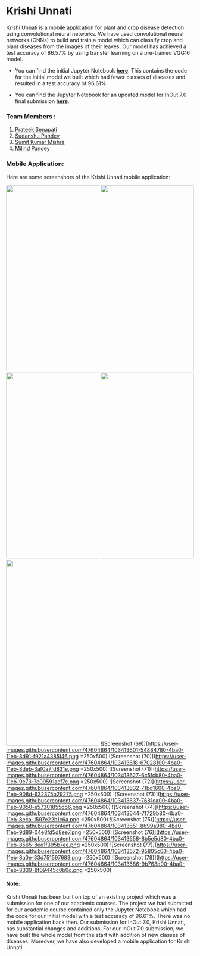 # Krishi Unnati

Krishi Unnati is a mobile application for plant and crop disease detection using convolutional neural networks. We have used convolutional neural networks (CNNs) to build and train a model which can classify crop and plant diseases from the images of their leaves. Our model has achieved a test accuracy of 86.57% by using transfer learning on a pre-trained VGG16 model.

* You can find the initial Jupyter Notebook **[here](https://github.com/prateek-senapati/krishi-unnati/blob/main/Krishi_Unnati.ipynb)**. This contains the code for the initial model we built which had fewer classes of diseases and resulted in a test accuracy of 96.61%.

* You can find the Jupyter Notebook for an updated model for InOut 7.0 final submission **[here](https://github.com/prateek-senapati/krishi-unnati/blob/main/krishi_unnati_inout.ipynb)**.


### Team Members :

1.  <a href ="https://github.com/prateek-senapati">Prateek Senapati</a> 
2.  <a href ="https://github.com/Sudhanshu2920">Sudanshu Pandey</a>
3.  <a href ="https://github.com/sumitmishra27">Sumit Kumar Mishra</a>
4.   <a href ="https://github.com/Pranshu2780">Milind Pandey</a>


### Mobile Application:

Here are some screenshots of the Krishi Unnati mobile application:

<img src="https://github.com/prateek-senapati/krishi-unnati/blob/main/screenshots/image1.jpeg" width="250" height="500"> <img src="https://github.com/prateek-senapati/krishi-unnati/blob/main/screenshots/image2.jpeg" width="250" height="500"> <img src="https://github.com/prateek-senapati/krishi-unnati/blob/main/screenshots/image3.jpeg" width="250" height="500"> <img src="https://github.com/prateek-senapati/krishi-unnati/blob/main/screenshots/image4.jpeg" width="250" height="500"> <img src="https://github.com/prateek-senapati/krishi-unnati/blob/main/screenshots/image5.jpeg" width="250" height="500">
![Screenshot (69)](https://user-images.githubusercontent.com/47604864/103413601-54884780-4ba0-11eb-8d91-f921a4385f46.png =250x500)
![Screenshot (70)](https://user-images.githubusercontent.com/47604864/103413618-67028100-4ba0-11eb-8deb-3af0a7fd831e.png =250x500)
![Screenshot (71)](https://user-images.githubusercontent.com/47604864/103413627-6c5fcb80-4ba0-11eb-9e73-7e09591aef7c.png =250x500)
![Screenshot (72)](https://user-images.githubusercontent.com/47604864/103413632-71bd1600-4ba0-11eb-908d-632375b29275.png =250x500)
![Screenshot (73)](https://user-images.githubusercontent.com/47604864/103413637-7681ca00-4ba0-11eb-9050-e57301855db6.png =250x500)
![Screenshot (74)](https://user-images.githubusercontent.com/47604864/103413644-7f729b80-4ba0-11eb-8eca-1597e22b1c6a.png =250x500)
![Screenshot (75)](https://user-images.githubusercontent.com/47604864/103413651-8699a980-4ba0-11eb-9d89-04e8fd5d8ee7.png =250x500)
![Screenshot (76)](https://user-images.githubusercontent.com/47604864/103413658-8b5e5d80-4ba0-11eb-8565-8ee1f395b7ee.png =250x500)
![Screenshot (77)](https://user-images.githubusercontent.com/47604864/103413672-95805c00-4ba0-11eb-8a0e-33d751597683.png =250x500)
![Screenshot (78)](https://user-images.githubusercontent.com/47604864/103413686-9b763d00-4ba0-11eb-8339-8f09445c0b0c.png =250x500)



#### Note:

Krishi Unnati has been built on top of an existing project which was a submission for one of our academic courses. The project we had submitted for our academic course contained only the Jupyter Notebook which had the code for our initial model with a test accuracy of 96.61%. There was no mobile application back then. Our submission for InOut 7.0, Krishi Unnati, has substantial changes and additions. For our InOut 7.0 submission, we have built the whole model from the start with addition of new classes of diseases. Moreover, we have also developed a mobile application for Krishi Unnati.
